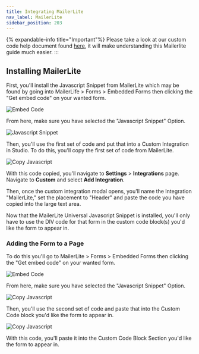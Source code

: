 ```yaml
---
title: Integrating MailerLite
nav_label: MailerLite
sidebar_position: 203
---
```


{% expandable-info title="Important"%}
Please take a look at our custom code help document
found [here](/docs/studio/Integrations/Adding-HTML-CSS-or-JavaScript-to-all-your-pages),
it will make understanding this Mailerlite guide much easier.
:::

## Installing MailerLite

First, you'll install the Javascript Snippet from MailerLite which may be found by going into MailerLife > Forms >
Embedded Forms then clicking the "Get embed code" on your wanted form.

![Embed Code](/assets/studio/d33v4339jhl8k0.cloudfront.netdocsassets5e4848762c7d3a7e9ae7ce2dimages5e8f9b5d04286364bc982199file-lbUw5PnxCE.png)

From here, make sure you have selected the "Javascript Snippet" Option.

![Javascript Snippet](/assets/studio/d33v4339jhl8k0.cloudfront.netdocsassets5e4848762c7d3a7e9ae7ce2dimages5e8f9b892c7d3a7e9aeab570file-FPWP4ohw4N.png)

Then, you'll use the first set of code and put that into a Custom Integration in Studio. To do this, you'll copy the
first set of code from MailerLite.

![Copy Javascript](/assets/studio/d33v4339jhl8k0.cloudfront.netdocsassets5e4848762c7d3a7e9ae7ce2dimages5e8f9bd104286364bc9821a1file-c9Qtyfo3Ux.png)

With this code copied, you'll navigate to **Settings** > **Integrations** page. 
Navigate to **Custom** and select **Add Integration**.

Then, once the custom integration modal opens, you'll name the Integration "MailerLite," set the placement to "Header" and paste the code you have copied into the large text area.

Now that the MailerLite Universal Javascript Snippet is installed, you'll only have to use the DIV code for that form in
the custom code block(s) you'd like the form to appear in.

### Adding the Form to a Page

To do this you'll go to MailerLite > Forms > Embedded Forms then clicking the "Get embed code" on your wanted form.

![Embed Code](/assets/studio/d33v4339jhl8k0.cloudfront.netdocsassets5e4848762c7d3a7e9ae7ce2dimages5e8f9b5d04286364bc982199file-lbUw5PnxCE-1.png)

From here, make sure you have selected the "Javascript Snippet" Option.

![Copy Javascript](/assets/studio/d33v4339jhl8k0.cloudfront.netdocsassets5e4848762c7d3a7e9ae7ce2dimages5e8f9b892c7d3a7e9aeab570file-FPWP4ohw4N-1.png)

Then, you'll use the second set of code and paste that into the Custom Code block you'd like the form to appear in.

![Copy Javascript](/assets/studio/d33v4339jhl8k0.cloudfront.netdocsassets5e4848762c7d3a7e9ae7ce2dimages5e8f9d172c7d3a7e9aeab58bfile-gUZ8yAHSkS.png)

With this code, you'll paste it into the Custom Code Block Section you'd like the form to appear in.


